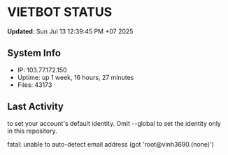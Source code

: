 # VIETBOT STATUS
**Updated**: Sun Jul 13 12:39:45 PM +07 2025

## System Info
- IP: 103.77.172.150
- Uptime: up 1 week, 16 hours, 27 minutes
- Files: 43173

## Last Activity

to set your account's default identity.
Omit --global to set the identity only in this repository.

fatal: unable to auto-detect email address (got 'root@vinh3690.(none)')
